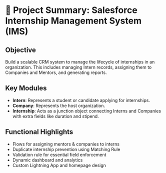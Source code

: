 # 📝 Project Summary: Salesforce Internship Management System (IMS)

## Objective
Build a scalable CRM system to manage the lifecycle of internships in an organization. This includes managing Intern records, assigning them to Companies and Mentors, and generating reports.

## Key Modules
- **Intern**: Represents a student or candidate applying for internships.
- **Company**: Represents the host organization.
- **Internship**: Acts as a junction object connecting Interns and Companies with extra fields like duration and stipend.

## Functional Highlights
- Flows for assigning mentors & companies to interns
- Duplicate internship prevention using Matching Rule
- Validation rule for essential field enforcement
- Dynamic dashboard and analytics
- Custom Lightning App and homepage design


